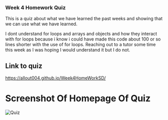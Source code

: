 ### Week 4 Homework Quiz

This is a quiz about what we have learned the past weeks and showing that we can use what we have learned.

I dont understand for loops and arrays and objects and how they interact with for loops because i know i could have made this code about 100 or so lines shorter with the use of for loops. Reaching out to a tutor some time this week as I was hoping I would understand it but I do not.


## Link to quiz
https://allout004.github.io/Week4HomeWorkSD/

# Screenshot Of Homepage Of Quiz
![Quiz](https://user-images.githubusercontent.com/85974510/131241775-63cb3f6f-7175-48aa-a0d2-e7c1396c767f.jpg)

